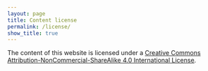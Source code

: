 ```yaml
---
layout: page
title: Content license
permalink: /license/
show_title: true
---
```


The content of this website is licensed under a [Creative Commons Attribution-NonCommercial-ShareAlike 4.0 International License](http://creativecommons.org/licenses/by-nc-sa/4.0/).